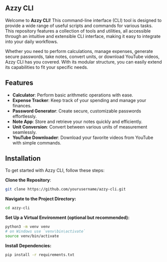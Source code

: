 ## Azzy CLI

Welcome to **Azzy CLI**! This command-line interface (CLI) tool is designed to provide a wide range of useful scripts and commands for various tasks. This repository features a collection of tools and utilities, all accessible through an intuitive and extensible CLI interface, making it easy to integrate into your daily workflows.

Whether you need to perform calculations, manage expenses, generate secure passwords, take notes, convert units, or download YouTube videos, Azzy CLI has you covered. With its modular structure, you can easily extend its capabilities to fit your specific needs.

## Features

- **Calculator**: Perform basic arithmetic operations with ease.
- **Expense Tracker**: Keep track of your spending and manage your finances.
- **Password Generator**: Create secure, customizable passwords effortlessly.
- **Note App**: Store and retrieve your notes quickly and efficiently.
- **Unit Conversion**: Convert between various units of measurement seamlessly.
- **YouTube Downloader**: Download your favorite videos from YouTube with simple commands.

## Installation

To get started with Azzy CLI, follow these steps:

**Clone the Repository**:
```bash
git clone https://github.com/yourusername/azzy-cli.git
```
**Navigate to the Project Directory:**
```bash
cd azzy-cli
```
**Set Up a Virtual Environment (optional but recommended):**
```bash
python3 -m venv venv
# on Windows use `venv\bin\activate`
source venv/bin/activate
```
**Install Dependencies:**
```bash
pip install -r requirements.txt
```

